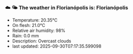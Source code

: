 ### ☁️ 🌤️  The weather in Florianópolis is: Florianópolis

- Temperature: 20.35°C
- On flesh: 21.0°C
- Relative air humidity: 98%
- Rain: 0.0 mm
- Description: Overcast clouds
- last updated: 2025-09-30T07:17:35.599098
